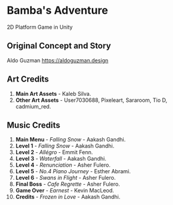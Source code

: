 # Bamba's Adventure
2D Platform Game in Unity

## Original Concept and Story

Aldo Guzman
https://aldoguzman.design

## Art Credits

1. **Main Art Assets** - Kaleb Silva.
2. **Other Art Assets** - User7030688, Pixeleart, Sararoom, Tio D, cadmium_red.


## Music Credits

1. **Main Menu** - *Falling Snow* - Aakash Gandhi.
2. **Level 1** - *Falling Snow* - Aakash Gandhi.
3. **Level 2** - *Allégro* - Emmit Fenn.
4. **Level 3** - *Waterfall* - Aakash Gandhi.
5. **Level 4** - *Renunciation* -  Asher Fulero.
6. **Level 5** - *No.4 Piano Journey* - Esther Abrami.
7. **Level 6** - *Swans in Flight* - Asher Fulero.
8. **Final Boss** - *Cafe Regrette* - Asher Fulero.
9. **Game Over** - *Earnest* - Kevin MacLeod.
10. **Credits** - *Frozen in Love* - Aakash Gandhi.
